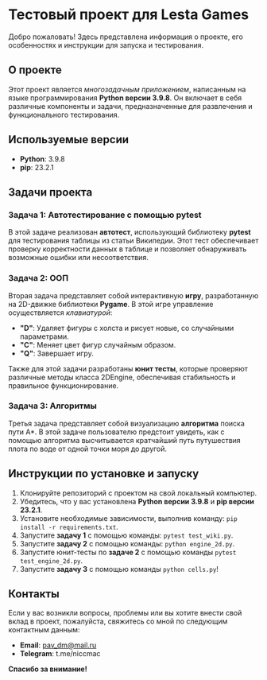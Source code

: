 # Тестовый проект для Lesta Games

Добро пожаловать! Здесь представлена информация о проекте, его особенностях и инструкции для запуска и тестирования.

## О проекте

Этот проект является *многозадачным приложением*, написанным на языке программирования **Python версии 3.9.8**. Он включает в себя различные компоненты и задачи, предназначенные для развлечения и функционального тестирования.

## Используемые версии

- **Python**: 3.9.8
- **pip**: 23.2.1

## Задачи проекта

### Задача 1: Автотестирование с помощью pytest

В этой задаче реализован **автотест**, использующий библиотеку **pytest** для тестирования таблицы из статьи Википедии. Этот тест обеспечивает проверку корректности данных в таблице и позволяет обнаруживать возможные ошибки или несоответствия.

### Задача 2: ООП

Вторая задача представляет собой интерактивную **игру**, разработанную на 2D-движке библиотеки **Pygame**. В этой игре управление осуществляется *клавиатурой*:

- **"D"**: Удаляет фигуры с холста и рисует новые, со случайными параметрами.
- **"C"**: Меняет цвет фигур случайным образом.
- **"Q"**: Завершает игру.

Также для этой задачи разработаны **юнит тесты**, которые проверяют различные методы класса 2DEngine, обеспечивая стабильность и правильное функционирование.

### Задача 3: Алгоритмы

Третья задача представляет собой визуализацию **алгоритма** поиска пути А*. В этой задаче пользователю предстоит увидеть, как с помощью алгоритма высчитывается кратчайший путь путушествия плота по воде от одной точки моря до другой.

## Инструкции по установке и запуску

1. Клонируйте репозиторий с проектом на свой локальный компьютер.
2. Убедитесь, что у вас установлена **Python версии 3.9.8** и **pip версии 23.2.1**.
3. Установите необходимые зависимости, выполнив команду: `pip install -r requirements.txt`.
4. Запустите **задачу 1** с помощью команды: `pytest test_wiki.py`.
5. Запустите **задачу 2** с помощью команды: `python engine_2d.py`.
6. Запустите юнит-тесты по **задаче 2** с помощью команды `pytest test_engine_2d.py`.
6. Запустите **задачу 3** с помощью команды `python cells.py`!

## Контакты

Если у вас возникли вопросы, проблемы или вы хотите внести свой вклад в проект, пожалуйста, свяжитесь со мной по следующим контактным данным:

- **Email**: pav_dm@mail.ru
- **Telegram**: t.me/niccmac

**Спасибо за внимание!**
